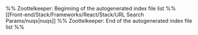 %% Zoottelkeeper: Beginning of the autogenerated index file list  %%
 [[Front-end/Stack/Frameworks/React/Stack/URL Search Params/nuqs|nuqs]]
%% Zoottelkeeper: End of the autogenerated index file list  %%
